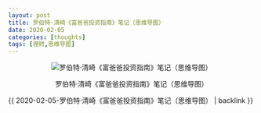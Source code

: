 ```yaml
---
layout: post
title: 罗伯特·清崎《富爸爸投资指南》笔记（思维导图）
date: 2020-02-05
categories: [thoughts]
tags: [理财,思维导图]
---
```


<p align="center"><img src="/figures/p69768029.jpg" alt="罗伯特·清崎《富爸爸投资指南》笔记（思维导图）" /></p>
<p align="center">罗伯特·清崎《富爸爸投资指南》笔记（思维导图）</p>

{{ 2020-02-05-罗伯特·清崎《富爸爸投资指南》笔记（思维导图） | backlink }}
